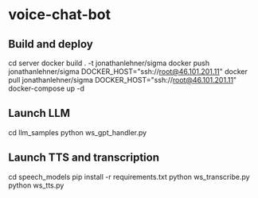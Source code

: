 # voice-chat-bot

## Build and deploy

cd server
docker build . -t jonathanlehner/sigma
docker push jonathanlehner/sigma
DOCKER_HOST="ssh://root@46.101.201.11" docker pull jonathanlehner/sigma
DOCKER_HOST="ssh://root@46.101.201.11" docker-compose up -d

## Launch LLM

cd llm_samples
python ws_gpt_handler.py

## Launch TTS and transcription

cd speech_models
pip install -r requirements.txt
python ws_transcribe.py
python ws_tts.py
